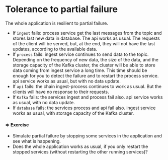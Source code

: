 # Tolerance to partial failure

The whole application is resilient to partial failure.

* If `ingest` fails: process service get the last messages from the
  topic and stores last new data in database. The api works as usual.
  The requests of the client will be served, but, at the end, they
  will not have the last updates, according to the available data.
* If `process` fails: ingest service continues to send data to the
  topic. Depending on the frequency of new data, the size of the data,
  and the storage capacity of the Kafka cluster, the cluster will be
  able to store data coming from ingest service a long time. This time
  should be enough for you to detect the failure and to restart the
  process service. api service works as usual, but with no data update.
* If `api` fails: the chain ingest-process continues to work as usual.
  But the clients will have no response to their requests.
* If `Kafka` fails: the services ingest and process fail also. api
  service works as usual, with no data update.
* If `database` fails: the services process and api fail also. ingest
  service works as usual, with storage capacity of the Kafka cluster.

#### => Exercise

* Simulate partial failure by stopping some services in the application
  and see what is happening.
* Does the whole application works as usual, if you only restart the
  stopped services (without restarting the other running services)?
